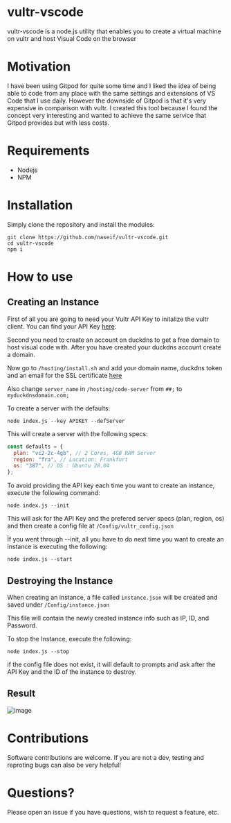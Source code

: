 # vultr-vscode

vultr-vscode is a node.js utility that enables you to create a virtual machine on vultr and host Visual Code on the browser

# Motivation

I have been using Gitpod for quite some time and I liked the idea of being able to code from any place with the same settings and extensions of VS Code that I use daily. However the downside of Gitpod is that it's very expensive in comparison with vultr. I created this tool because I found the concept very interesting and wanted to achieve the same service that Gitpod provides but with less costs.


# Requirements

- Nodejs
- NPM

# Installation

Simply clone the repository and install the modules: 

```
git clone https://github.com/naseif/vultr-vscode.git
cd vultr-vscode
npm i
```

# How to use

## Creating an Instance
First of all you are going to need your Vultr API Key to initalize the vultr client. You can find your API Key [here](https://my.vultr.com/settings/#settingsapi).

Second you need to create an account on duckdns to get a free domain to host visual code with. After you have created your duckdns account create a domain.

Now go to `/hosting/install.sh` and add your domain name, duckdns token and an email for the SSL certificate [here](https://github.com/naseif/vultr-vscode/blob/3bbfb2bbad873c4d01cb905c56a372d22f3329f8/hosting/install.sh#L10) 

Also change `server_name` in `/hosting/code-server` from `##;` to `myduckdnsdomain.com;`


To create a server with the defaults:

```
node index.js --key APIKEY --defServer
```

This will create a server with the following specs: 
```js
const defaults = {
  plan: "vc2-2c-4gb", // 2 Cores, 4GB RAM Server
  region: "fra", // Location: Frankfurt
  os: "387", // OS : Ubuntu 20.04
};
```
To avoid providing the API key each time you want to create an instance, execute the following command:

```
node index.js --init
```
This will ask for the API Key and the prefered server specs (plan, region, os) and then create a config file at `/Config/vultr_config.json`

Ìf you went through --init, all you have to do next time you want to create an instance is executing the following:

```
node index.js --start
```

## Destroying the Instance

When creating an instance, a file called `instance.json` will be created and saved under `/Config/instance.json`

This file will contain the newly created instance info such as IP, ID, and Password.

To stop the Instance, execute the following:

```
node index.js --stop
```

if the config file does not exist, it will default to prompts and ask after the API Key and the ID of the instance to destroy.

## Result

![image](https://user-images.githubusercontent.com/68638710/139856507-aa76a022-87bd-4a95-96ff-6118a8bdd7c4.png)

# Contributions

Software contributions are welcome. If you are not a dev, testing and reproting bugs can also be very helpful!

# Questions?

Please open an issue if you have questions, wish to request a feature, etc.
